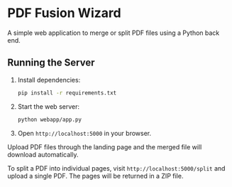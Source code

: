 # PDF Fusion Wizard

A simple web application to merge or split PDF files using a Python back end.

## Running the Server

1. Install dependencies:
   ```bash
   pip install -r requirements.txt
   ```
2. Start the web server:
   ```bash
   python webapp/app.py
   ```
3. Open `http://localhost:5000` in your browser.

Upload PDF files through the landing page and the merged file will download automatically.

To split a PDF into individual pages, visit `http://localhost:5000/split` and upload a single PDF. The pages will be returned in a ZIP file.
